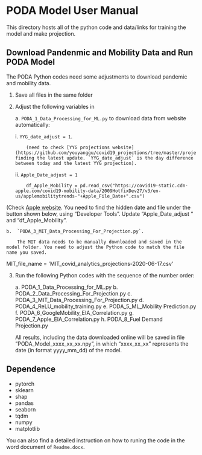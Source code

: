 # PODA Model User Manual

This directory hosts all of the python code and data/links for training the model and make projection.

## Download Pandenmic and Mobility Data and Run PODA Model
The PODA Python codes need some adjustments to download pandemic and mobility data. 
1.  Save all files in the same folder
2.	Adjust the following variables in 
    
    a.	`PODA_1_Data_Processing_for_ML.py` to download data from website automatically:
       
       i.	`YYG_date_adjust = 1`. 
       
            (need to check [YYG projections website](https://github.com/youyanggu/covid19_projections/tree/master/projections) finding the latest update. `YYG_date_adjust` is the day difference between today and the latest YYG projection).
       
       ii.	`Apple_Date_adjust = 1`

            df_Apple_Mobility = pd.read_csv("https://covid19-static.cdn-apple.com/covid19-mobility-data/2009HotfixDev27/v3/en-us/applemobilitytrends-"+Apple_File_Date+".csv")
(Check [Apple website](https://www.apple.com/covid19/mobility). You need to find the hidden date and file under the button shown below, using “Developer Tools”. Update “Apple_Date_adjust “ and “df_Apple_Mobility”.
 
    b.  `PODA_3_MIT_Data_Processing_For_Projection.py`. 
        
        The MIT data needs to be manually downloaded and saved in the model folder. You need to adjust the Python code to match the file name you saved.
MIT_file_name = 'MIT_covid_analytics_projections-2020-06-17.csv' 

 3.	Run the following Python codes with the sequence of the number order:
    
    a.	PODA_1_Data_Processing_for_ML.py
    b.	PODA_2_Data_Processing_For_Projection.py
    c.	PODA_3_MIT_Data_Processing_For_Projection.py
    d.	PODA_4_ReLU_mobility_training.py
    e.	PODA_5_ML_Mobility Prediction.py
    f.	PODA_6_GoogleMobility_EIA_Correlation.py
    g.	PODA_7_Apple_EIA_Correlation.py
    h.	PODA_8_Fuel Demand Projection.py
    
    All results, including the data downloaded online will be saved in file ”PODA_Model_xxxx_xx_xx.npy”, in which “xxxx_xx_xx” represents the date (in format yyyy_mm_dd) of the model.

## Dependence
* pytorch
* sklearn
* shap
* pandas
* seaborn
* tqdm
* numpy
* matplotlib

You can also find a detailed instruction on how to runing the code in the word document of `Readme.docx`.
